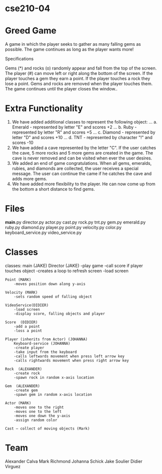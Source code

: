 # cse210-04

# Greed Game 

 A game in which the player seeks to gather as many falling gems as possible. The game continues as long as the player wants more!

 Specifications

 Gems (*) and rocks (o) randomly appear and fall from the top of the screen.
 The player (#) can move left or right along the bottom of the screen.
 If the player touches a gem they earn a point.
 If the player touches a rock they lose a point.
 Gems and rocks are removed when the player touches them.
 The game continues until the player closes the window..

# Extra Functionality

1. We have added additional classes to represent the following object:
...	a. Emerald - represented by letter "E" and scores +2
...	b. Ruby - represented by letter "R" and scores +5
...	c. Diamond - represented by letter "D" and scores +10
...	d. TNT - represented by character "!" and scores -10
2. We have added a cave represented by the letter "C". If the user catches the cave, 5 more rocks and 5 more gems are created in the game.  The cave is never removed and can be visited when ever the user desires.
3. We added an end of game congratulations.  When all gems, emeralds, rubies, and diamonds are collected, the user receives a special message. The user can continue the came if he catches the cave and adds more gems.
4. We have added more flexibility to the player.  He can now come up from the bottom a short distance to find gems.

# Files

__main__.py
director.py
actor.py
cast.py
rock.py
tnt.py
gem.py
emerald.py
ruby.py
diamond.py
player.py
point.py
velocity.py
color.py
keyboard_service.py
video_service.py

# Classes

classes: 
	main (JAKE)
	Director (JAKE)
		-play game
		-call score if player touches object
		-creates a loop to refresh screen
		-load screen

	Point (MARK)
		-moves position down along y-axis

	Velocity (MARK)
		-sets random speed of falling object

	VideoService(DIDIER)
		-load screen
		-display score, falling objects and player

	Score  (DIDIER)
		-add a point
		-loss a point

	Player (inherits from Actor) (JOHANNA)
        Keyboard-service (JOHANNA)
		-create player
		-take input from the keyboard		
		-calls leftwards movement when press left arrow key
		-calls rightwards movement when press right arrow key

	Rock  (ALEXANDER)
		-create rock
		-spawn rock in random x-axis location

	Gem  (ALEXANDER)
		-create gem
		-spawn gem in random x-axis location

	Actor (MARK)
		-moves one to the right
		-moves one to the left
		-moves one down the y-axis
		-assign random color
	
	Cast – collect of moving objects (Mark)

# Team

Alexander Calva
Mark Richmond
Johanna Schick
Jake Soulier
Didier Virguez


